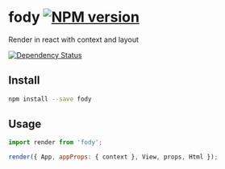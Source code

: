 # fody [![NPM version][npm-image]][npm-url]

Render in react with context and layout

 [![Dependency Status][daviddm-image]][daviddm-url]

## Install

```sh
npm install --save fody
```

## Usage

```js
import render from 'fody';

render({ App, appProps: { context }, View, props, Html });
```

[npm-image]: https://img.shields.io/npm/v/fody.svg?style=flat-square
[npm-url]: https://npmjs.org/package/fody
[daviddm-image]: https://david-dm.org/turacojs/fody.svg?theme=shields.io
[daviddm-url]: https://david-dm.org/turacojs/fody
